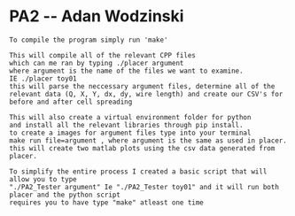 # PA2 -- Adan Wodzinski

	To compile the program simply run 'make' 

	This will compile all of the relevant CPP files
	which can me ran by typing ./placer argument
	where argument is the name of the files we want to examine.
	IE ./placer toy01
	this will parse the neccessary argument files, determine all of the 
	relevant data (Q, X, Y, dx, dy, wire length) and create our CSV's for 
	before and after cell spreading 
	
	This will also create a virtual environment folder for python
	and install all the relevant libraries through pip install.
	to create a images for argument files type into your terminal 
	make run file=argument , where argument is the same as used in placer.
	this will create two matlab plots using the csv data generated from placer.
	
	To simplify the entire process I created a basic script that will allow you to type 
	"./PA2_Tester argument" Ie "./PA2_Tester toy01" and it will run both placer and the python script 
	requires you to have type "make" atleast one time
